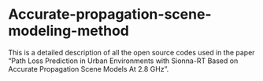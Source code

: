 # Accurate-propagation-scene-modeling-method
This is a detailed description of all the open source codes used in the paper “Path Loss Prediction in Urban Environments with Sionna-RT Based on Accurate Propagation Scene Models At 2.8 GHz”.
